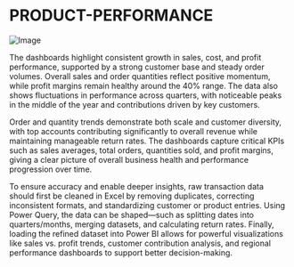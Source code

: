 # PRODUCT-PERFORMANCE

![Image](https://github.com/user-attachments/assets/a310332d-b1f5-4c42-8ed9-7f8cff88cf10)

The dashboards highlight consistent growth in sales, cost, and profit performance, supported by a strong customer base and steady order volumes.
Overall sales and order quantities reflect positive momentum, while profit margins remain healthy around the 40% range. The data also shows fluctuations in performance across quarters, with noticeable peaks in the middle of the year and contributions driven by key customers.

Order and quantity trends demonstrate both scale and customer diversity, with top accounts contributing significantly to overall revenue while maintaining manageable return rates. The dashboards capture critical KPIs such as sales averages, total orders, quantities sold, and profit margins, giving a clear picture of overall business health and performance progression over time.

To ensure accuracy and enable deeper insights, raw transaction data should first be cleaned in Excel by removing duplicates, correcting inconsistent formats, and standardizing customer or product entries. Using Power Query, the data can be shaped—such as splitting dates into quarters/months, merging datasets, and calculating return rates. Finally, loading the refined dataset into Power BI allows for powerful visualizations like sales vs. profit trends, customer contribution analysis, and regional performance dashboards to support better decision-making.

